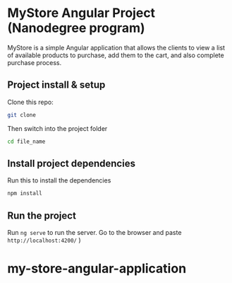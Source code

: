 # MyStore Angular Project (Nanodegree program)
MyStore is a simple Angular application that allows the clients to view a list of available products to purchase, add them to the cart, and also complete purchase process.

## Project install & setup
Clone this repo:

```bash
git clone 
```

Then switch into the project folder
```bash
cd file_name
```
## Install project dependencies
Run this to install the dependencies
```bash
npm install
```

## Run the project
Run `ng serve` to run the server. Go to the browser and paste `http://localhost:4200/` )


# my-store-angular-application

